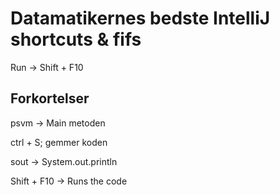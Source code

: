 # Datamatikernes bedste IntelliJ shortcuts & fifs

Run &rightarrow; Shift + F10

## Forkortelser 

psvm &rightarrow; Main metoden

ctrl + S; gemmer koden

sout &rightarrow; System.out.println

Shift + F10 &rightarrow; Runs the code
